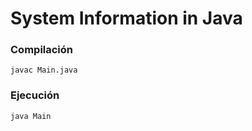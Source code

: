 # System Information in Java

### Compilación

```
javac Main.java
```

### Ejecución

```
java Main
```

